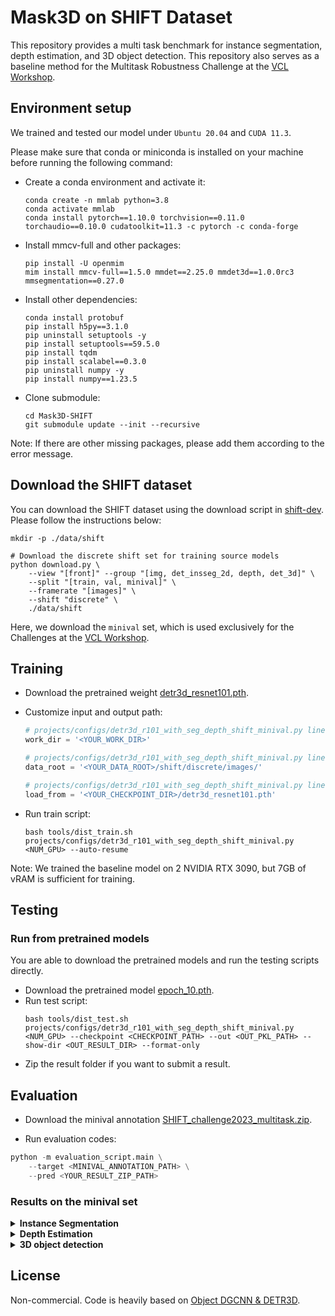 # Mask3D on SHIFT Dataset

This repository provides a multi task benchmark for instance segmentation, depth estimation, and 3D object detection. This repository also serves as a baseline method for the Multitask Robustness Challenge at the [VCL Workshop](https://wvcl.vis.xyz/challenges).

## Environment setup
We trained and tested our model under `Ubuntu 20.04` and `CUDA 11.3`.

Please make sure that conda or miniconda is installed on your machine before running the following command:

- Create a conda environment and activate it:
    ```
    conda create -n mmlab python=3.8
    conda activate mmlab
    conda install pytorch==1.10.0 torchvision==0.11.0 torchaudio==0.10.0 cudatoolkit=11.3 -c pytorch -c conda-forge
    ```

- Install mmcv-full and other packages:
    ```
    pip install -U openmim
    mim install mmcv-full==1.5.0 mmdet==2.25.0 mmdet3d==1.0.0rc3 mmsegmentation==0.27.0
    ```

- Install other dependencies:
    ```
    conda install protobuf
    pip install h5py==3.1.0
    pip uninstall setuptools -y
    pip install setuptools==59.5.0
    pip install tqdm
    pip install scalabel==0.3.0
    pip uninstall numpy -y
    pip install numpy==1.23.5
    ```

- Clone submodule:
    ```shell
    cd Mask3D-SHIFT
    git submodule update --init --recursive
    ```

Note: If there are other missing packages, please add them according to the error message.

## Download the SHIFT dataset

You can download the SHIFT dataset using the download script in [shift-dev](https://github.com/SysCV/shift-dev). Please follow the instructions below:

```shell
mkdir -p ./data/shift

# Download the discrete shift set for training source models
python download.py \
    --view "[front]" --group "[img, det_insseg_2d, depth, det_3d]" \
    --split "[train, val, minival]" \
    --framerate "[images]" \
    --shift "discrete" \
    ./data/shift
```
Here, we download the `minival` set, which is used exclusively for the Challenges at the [VCL Workshop](https://wvcl.vis.xyz/challenges).

## Training

- Download the pretrained weight [detr3d_resnet101.pth](https://drive.google.com/file/d/1YWX-jIS6fxG5_JKUBNVcZtsPtShdjE4O/view?usp=sharing).

- Customize input and output path:
    ```python
    # projects/configs/detr3d_r101_with_seg_depth_shift_minival.py line 7
    work_dir = '<YOUR_WORK_DIR>'
    
    # projects/configs/detr3d_r101_with_seg_depth_shift_minival.py line 144
    data_root = '<YOUR_DATA_ROOT>/shift/discrete/images/'
    
    # projects/configs/detr3d_r101_with_seg_depth_shift_minival.py line 258
    load_from = '<YOUR_CHECKPOINT_DIR>/detr3d_resnet101.pth'
    ```

- Run train script:
    ```shell
    bash tools/dist_train.sh projects/configs/detr3d_r101_with_seg_depth_shift_minival.py <NUM_GPU> --auto-resume
    ```

Note: We trained the baseline model on 2 NVIDIA RTX 3090, but 7GB of vRAM is sufficient for training.

## Testing

### Run from pretrained models

You are able to download the pretrained models and run the testing scripts directly.

- Download the pretrained model [epoch_10.pth](https://drive.google.com/file/d/1zHJrsYva8bb03pZTb_Vgsd8XcATfIzON/view?usp=sharing).
- Run test script:
    ```shell
    bash tools/dist_test.sh projects/configs/detr3d_r101_with_seg_depth_shift_minival.py <NUM_GPU> --checkpoint <CHECKPOINT_PATH> --out <OUT_PKL_PATH> --show-dir <OUT_RESULT_DIR> --format-only
    ```
- Zip the result folder if you want to submit a result.

## Evaluation

- Download the minival annotation [SHIFT_challenge2023_multitask.zip](https://drive.google.com/file/d/1lHLJmFO5xcV4wFq6rRgOKLWKDJei_hv4/view?usp=sharing).

- Run evaluation codes:

```python
python -m evaluation_script.main \
    --target <MINIVAL_ANNOTATION_PATH> \
    --pred <YOUR_RESULT_ZIP_PATH>
```

### Results on the minival set

<details>
<summary>
    <b>Instance Segmentation</b>
</summary>
<table>
    <tr>
        <td>mAP</td>
        <td>14.3516</td>
    </tr>
</table>
</details>

<details>
<summary>
    <b>Depth Estimation</b>
</summary>
<table>
    <tr>
        <td>SILog</td>
        <td>32.1495</td>
    </tr>
</table>
</details>

<details>
<summary>
    <b>3D object detection</b>
</summary>
<table>
    <tr>
        <td>mAP</td>
        <td>19.2338</td>
    </tr>
    <tr>
        <td>mTPS</td>
        <td>69.5190</td>
    </tr>
</table>
</details>

## License

Non-commercial. Code is heavily based on [Object DGCNN & DETR3D](https://github.com/WangYueFt/detr3d). 

